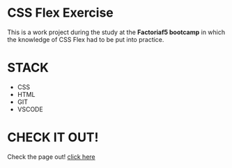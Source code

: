 # CSS Flex Exercise
This is a work project during the study at the **Factoriaf5 bootcamp** in which the knowledge of CSS Flex had to be put into practice. 

# STACK
-  CSS
-  HTML
-  GIT
-  VSCODE

# CHECK IT OUT!
Check the page out! [click here](https://abdiaslabrador.github.io/css_flex_ff5/)

